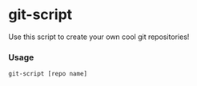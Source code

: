 # git-script
Use this script to create your own cool git repositories!

### Usage
``git-script [repo name]``

